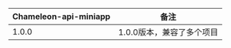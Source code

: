 | Chameleon-api-miniapp |  备注                             |
| ------------- | -------------------------------- |
| 1.0.0 | 1.0.0版本，兼容了多个项目 |